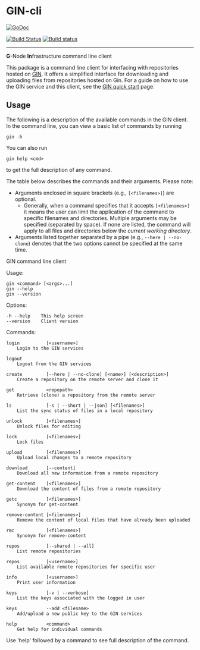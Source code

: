 # GIN-cli

[![GoDoc](https://godoc.org/github.com/G-Node/gin-cli?status.svg)](http://godoc.org/github.com/G-Node/gin-cli)

[![Build Status](https://travis-ci.org/G-Node/gin-cli.svg?branch=master)](https://travis-ci.org/G-Node/gin-cli)
[![Build status](https://ci.appveyor.com/api/projects/status/gu9peb10f9k8ed3d/branch/master?svg=true)](https://ci.appveyor.com/project/G-Node/gin-cli/branch/master)

---

**G**-Node **In**frastructure command line client

This package is a command line client for interfacing with repositories hosted on [GIN](https://gin.g-node.org).
It offers a simplified interface for downloading and uploading files from repositories hosted on Gin.
For a guide on how to use the GIN service and this client, see the [GIN quick start](https://web.gin.g-node.org/G-Node/Info/wiki/Quick+start) page.

## Usage

The following is a description of the available commands in the GIN client.
In the command line, you can view a basic list of commands by running

    gin -h

You can also run

    gin help <cmd>

to get the full description of any command.

The table below describes the commands and their arguments.
Please note:
- Arguments enclosed in square brackets (e.g., `[<filenames>]`) are optional.
    - Generally, when a command specifies that it accepts `[<filenames>]` it means the user can limit the application of the command to specific filenames and directories. Multiple arguments may be specified (separated by space). If none are listed, the command will apply to all files and directories below the _current working directory_.
- Arguments listed together separated by a pipe (e.g., `--here | --no-clone`) denotes that the two options cannot be specified at the same time.

GIN command line client

Usage:

	gin <command> [<args>...]
	gin --help
	gin --version

Options:

	-h --help    This help screen
	--version    Client version

Commands:

	login          [<username>]
		Login to the GIN services

	logout
		Logout from the GIN services

	create         [--here | --no-clone] [<name>] [<description>]
		Create a repository on the remote server and clone it

	get            <repopath>
		Retrieve (clone) a repository from the remote server

	ls             [-s | --short | --json] [<filenames>]
		List the sync status of files in a local repository

	unlock         [<filenames>]
		Unlock files for editing

	lock           [<filenames>]
		Lock files

	upload         [<filenames>]
		Upload local changes to a remote repository

	download       [--content]
		Download all new information from a remote repository

	get-content    [<filenames>]
		Download the content of files from a remote repository

	getc           [<filenames>]
		Synonym for get-content

	remove-content [<filenames>]
		Remove the content of local files that have already been uploaded

	rmc            [<filenames>]
		Synonym for remove-content

	repos          [--shared | --all]
		List remote repositories

	repos          [<username>]
		List available remote repositories for specific user

	info           [<username>]
		Print user information

	keys           [-v | --verbose]
		List the keys associated with the logged in user

	keys           --add <filename>
		Add/upload a new public key to the GIN services

	help           <command>
		Get help for individual commands


Use 'help' followed by a command to see full description of the command.

